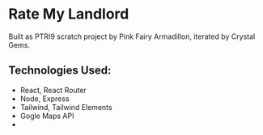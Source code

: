 # Rate My Landlord

Built as PTRI9 scratch project by Pink Fairy Armadillon, iterated by Crystal Gems.

## Technologies Used:
- React, React Router
- Node, Express
- Tailwind, Tailwind Elements
- Gogle Maps API
- 
